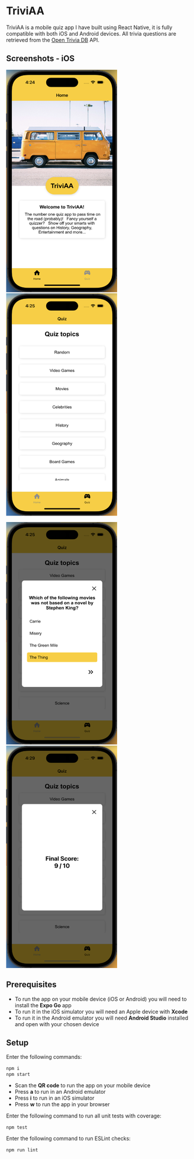 # TriviAA

TriviAA is a mobile quiz app I have built using React Native, it is fully compatible with both iOS and Android devices. All trivia questions are retrieved from the [Open Trivia DB](https://opentdb.com/api_config.php) API.

## Screenshots - iOS

<img src="./assets/ios-home.png" width="300" height="600">     <img src="./assets/ios-quiz.png" width="300" height="600" style="margin-left: 10;">

<img src="./assets/ios-quiz-popup.png" width="300" height="600">     <img src="./assets/ios-finalscore.png" width="300" height="600">

## Prerequisites

- To run the app on your mobile device (iOS or Android) you will need to install the __Expo Go__ app
- To run it in the iOS simulator you will need an Apple device with __Xcode__
- To run it in the Android emulator you will need __Android Studio__ installed and open with your chosen device


## Setup

Enter the following commands:

``` 
npm i
npm start
```

- Scan the __QR code__ to run the app on your mobile device 
- Press __a__ to run in an Android emulator
- Press __i__ to run in an iOS simulator
- Press __w__ to run the app in your browser

Enter the following command to run all unit tests with coverage:

```
npm test
```

Enter the following command to run ESLint checks:

```
npm run lint
```

